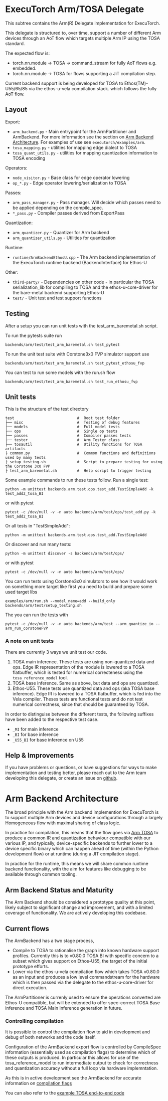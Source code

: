 # ExecuTorch Arm/TOSA Delegate

This subtree contains the Arm(R) Delegate implementation for ExecuTorch.

This delegate is structured to, over time, support a number of different Arm devices
through an AoT flow which targets multiple Arm IP using the TOSA standard.

The expected flow is:
 * torch.nn.module -> TOSA -> command_stream for fully AoT flows e.g. embedded.
 * torch.nn.module -> TOSA for flows supporting a JiT compilation step.

Current backend support is being developed for TOSA to Ethos(TM)-U55/65/85 via the
ethos-u-vela compilation stack. which follows the fully AoT flow.

## Layout

Export:
- `arm_backend.py` - Main entrypoint for the ArmPartitioner and ArmBackend. For more information see the section on
[Arm Backend Architecture](#arm-backend-architecture). For examples of use see `executorch/examples/arm`.
- `tosa_mapping.py` - utilities for mapping edge dialect to TOSA
- `tosa_quant_utils.py` - utilities for mapping quantization information to TOSA encoding

Operators:
- `node_visitor.py` - Base class for edge operator lowering
- `op_*.py` - Edge operator lowering/serialization to TOSA

Passes:
- `arm_pass_manager.py` - Pass manager. Will decide which passes need to be applied depending on the compile_spec.
- `*_pass.py` - Compiler passes derived from ExportPass

Quantization:
- `arm_quantizer.py` - Quantizer for Arm backend
- `arm_quantizer_utils.py` - Utilities for quantization

Runtime:
- `runtime/ArmBackendEthosU.cpp` - The Arm backend implementation of the ExecuTorch runtime backend (BackendInterface) for Ethos-U

Other:
- `third-party/` - Dependencies on other code - in particular the TOSA serialization_lib for compiling to TOSA and the ethos-u-core-driver for the bare-metal backend supporting Ethos-U
- `test/` - Unit test and test support functions

## Testing

After a setup you can run unit tests with the test_arm_baremetal.sh script.

To run the pytests suite run

```
backends/arm/test/test_arm_baremetal.sh test_pytest
```

To run the unit test suite with Corstone3x0 FVP simulator support use

```
backends/arm/test/test_arm_baremetal.sh test_pytest_ethosu_fvp
```

You can test to run some models with the run.sh flow

```
backends/arm/test/test_arm_baremetal.sh test_run_ethosu_fvp
```

## Unit tests
This is the structure of the test directory

```
test                            #  Root test folder
├── misc                        #  Testing of debug features
├── models                      #  Full model tests
├── ops                         #  Single op tests
├── passes                      #  Compiler passes tests
├── tester                      #  Arm Tester class
├── tosautil                    #  Utility functions for TOSA artifacts
├ common.py                     #  Common functions and definitions used by many tests
├ setup_testing.sh              #  Script to prepare testing for using the Corstone 3x0 FVP
├ test_arm_baremetal.sh         #  Help script to trigger testing
```

Some example commands to run these tests follow. Run a single test:

```
python -m unittest backends.arm.test.ops.test_add.TestSimpleAdd -k test_add2_tosa_BI
```

or with pytest

```
pytest -c /dev/null -v -n auto backends/arm/test/ops/test_add.py -k test_add2_tosa_BI
```

Or all tests in "TestSimpleAdd":

```
python -m unittest backends.arm.test.ops.test_add.TestSimpleAdd
```

Or discover and run many tests:

```
python -m unittest discover -s backends/arm/test/ops/
```

or with pytest

```
pytest -c /dev/null -v -n auto backends/arm/test/ops/
```


You can run tests using Corstone3x0 simulators to see how it would work on something more target like
first you need to build and prepare some used target libs

```
examples/arm/run.sh --model_name=add --build_only
backends/arm/test/setup_testing.sh
```

The you can run the tests with

```
pytest -c /dev/null -v -n auto backends/arm/test --arm_quantize_io --arm_run_corstoneFVP
```


### A note on unit tests

There are currently 3 ways we unit test our code.
1. TOSA main inference. These tests are using non-quantized data and ops. Edge IR representation of the module is lowered to a TOSA flatbuffer, which is tested for numerical correcteness using the ```tosa_reference_model``` tool.
2. TOSA base inference. Same as above, but data and ops are quantized.
3. Ethos-U55. These tests use quantized data and ops (aka TOSA base inference). Edge IR is lowered to a TOSA flatbuffer, which is fed into the Vela compiler. Theses tests are functional tests and do not test numerical correctness, since that should be guaranteed by TOSA.

In order to distinguise between the different tests, the following suffixes have been added to the respective test case.
* ```_MI``` for main inference
* ```_BI``` for base inference
* ```_U55_BI``` for base inference on U55

## Help & Improvements
If you have problems or questions, or have suggestions for ways to make
implementation and testing better, please reach out to the Arm team developing this delegate, or
create an issue on [github](https://www.github.com/pytorch/executorch/issues).

# Arm Backend Architecture

The broad principle with the Arm backend implemention for ExecuTorch is to support multiple Arm devices and device configurations through a largely Homogeneous flow with maximal sharing of class logic.

In practice for compilation, this means that the flow goes via [Arm TOSA](https://www.mlplatform.org/tosa/tosa_spec.html) to produce a common IR and quantization behaviour compatible with our various IP, and typically, device-specific backends to further lower to a device specific binary which can happen ahead of time (within the Python development flow) or at runtime (during a JIT compilation stage).

In practice for the runtime, this means we will share common runtime backend functionality, with the aim for features like debugging to be available through common tooling.


## Arm Backend Status and Maturity

The Arm Backend should be considered a prototype quality at this point, likely subject to significant change and improvement, and with a limited coverage of functionality. We are actively developing this codebase.

## Current flows

The ArmBackend has a two stage process,
- Compile to TOSA to rationalise the graph into known hardware support profiles. Currently this is to v0.80.0 TOSA BI with specific concern to a subset which gives support on Ethos-U55, the target of the initial prototype efforts.
- Lower via the ethos-u-vela compilation flow which takes TOSA v0.80.0 as an input and produces a low level commandstream for the hardware which is then passed via the delegate to the ethos-u-core-driver for direct execution.

The ArmPartitioner is currenly used to ensure the operations converted are Ethos-U compatible, but will be extended to offer spec-correct TOSA Base inference and TOSA Main Inference generation in future.

### Controlling compilation

It is possible to control the compilation flow to aid in development and debug of both networks and the code itself.

Configuration of the ArmBackend export flow is controlled by CompileSpec information (essentially used as compilation flags) to determine which of these outputs is produced. In particular this allows for use of the tosa_reference_model to run intermediate output to check for correctness and quantization accuracy without a full loop via hardware implemntation.

As this is in active development see the ArmBackend for accurate information on [compilation flags](https://github.com/pytorch/executorch/blob/29f6dc9353e90951ed3fae3c57ae416de0520067/backends/arm/arm_backend.py#L319-L324)

You can also refer to the [example TOSA end-to-end code](/examples/arm/arm_tosa_e2e.py)
